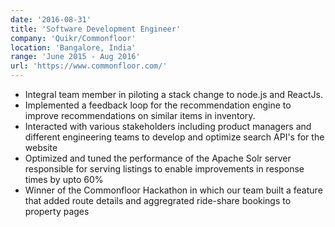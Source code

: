 ```yaml
---
date: '2016-08-31'
title: 'Software Development Engineer'
company: 'Quikr/Commonfloor'
location: 'Bangalore, India'
range: 'June 2015 - Aug 2016'
url: 'https://www.commonfloor.com/'
---
```


- Integral team member in piloting a stack change to node.js and ReactJs.
- Implemented a feedback loop for the recommendation engine to improve recommendations on similar items in inventory.
- Interacted with various stakeholders including product managers and different engineering teams to develop and optimize search API's for the website
- Optimized and tuned the performance of the Apache Solr server responsible for serving listings to enable improvements in response times by upto 60%
- Winner of the Commonfloor Hackathon in which our team built a feature that added route details and aggregrated ride-share bookings to property pages
